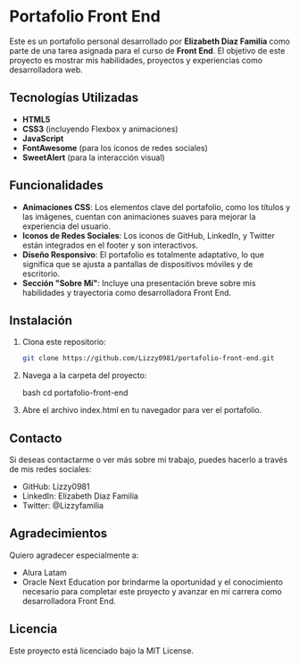 # Portafolio Front End

Este es un portafolio personal desarrollado por **Elizabeth Diaz Familia** como parte de una tarea asignada para el curso de **Front End**. El objetivo de este proyecto es mostrar mis habilidades, proyectos y experiencias como desarrolladora web.

## Tecnologías Utilizadas

- **HTML5**
- **CSS3** (incluyendo Flexbox y animaciones)
- **JavaScript**
- **FontAwesome** (para los íconos de redes sociales)
- **SweetAlert** (para la interacción visual)

## Funcionalidades

- **Animaciones CSS**: Los elementos clave del portafolio, como los títulos y las imágenes, cuentan con animaciones suaves para mejorar la experiencia del usuario.
- **Iconos de Redes Sociales**: Los iconos de GitHub, LinkedIn, y Twitter están integrados en el footer y son interactivos.
- **Diseño Responsivo**: El portafolio es totalmente adaptativo, lo que significa que se ajusta a pantallas de dispositivos móviles y de escritorio.
- **Sección "Sobre Mí"**: Incluye una presentación breve sobre mis habilidades y trayectoria como desarrolladora Front End.

## Instalación

1. Clona este repositorio:
   ```bash
   git clone https://github.com/Lizzy0981/portafolio-front-end.git
2. Navega a la carpeta del proyecto:

   bash
   cd portafolio-front-end

3. Abre el archivo index.html en tu navegador para ver el portafolio.

## Contacto
Si deseas contactarme o ver más sobre mi trabajo, puedes hacerlo a través de mis redes sociales:

- GitHub: Lizzy0981
- LinkedIn: Elizabeth Diaz Familia
- Twitter: @Lizzyfamilia

## Agradecimientos
Quiero agradecer especialmente a:

- Alura Latam
- Oracle Next Education
  por brindarme la oportunidad y el conocimiento necesario para completar este proyecto y avanzar en mi carrera como desarrolladora Front End.

## Licencia
Este proyecto está licenciado bajo la MIT License.